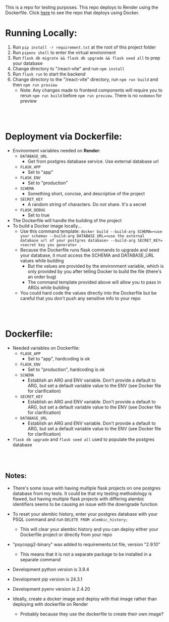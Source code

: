 This is a repo for testing purposes. This repo deploys to Render using the Dockerfile. Click [here](https://github.com/irelius/python-deploy-docker) to see the repo that deploys using Docker.

# Running Locally:
1. Run `pip install -r requirement.txt` at the root of this project folder
2. Run `pipenv shell` to enter the virtual environment
3. Run `flask db migrate && flask db upgrade && flask seed all` to prep your database
4. Change directory to "/react-vite" and run `npm install`
5. Run `flask run` to start the backend
6. Change directory to the "/react-vite" directory, run `npm run build` and then `npm run preview`
    - Note: Any changes made to frontend components will require you to rerun `npm run build` before `npm run preview`. There is no `nodemon` for preview 

<br></br>


# Deployment via Dockerfile:
- Environment variables needed on **Render**:
    - `DATABASE_URL`
        - Get from postgres database service. Use external database url
    - `FLASK_APP`
        - Set to "app"
    - `FLASK_ENV`
        - Set to "production"
    - `SCHEMA`
        - Something short, concise, and descriptive of the project
    - `SECRET_KEY`
        - A random string of characters. Do not share. It's a secret
    - `FLASK_DEBUG`
        - Set to true
- The Dockerfile will handle the building of the project
- To build a Docker image locally...
    - Use this command template: `docker build --build-arg SCHEMA=<use your schema> --build-arg DATABASE_URL=<use the external database url of your postgres database> --build-arg SECRET_KEY=<secret key you generate> .`
    - Because the Dockerfile runs flask commands to upgrade and seed your database, it must access the SCHEMA and DATABASE_URL values while building
        - But the values are provided by the environment variable, which is only provided by you after telling Docker to build the file (there's an order bug)
        - The command template provided above will allow you to pass in ARGs while building
    - You could hard code the values directly into the Dockerfile but be careful that you don't push any sensitive info to your repo

<br></br>

# Dockerfile:
- Needed variables on Dockerfile:
    - `FLASK_APP`
        - Set to "app", hardcoding is ok
    - `FLASK_ENV`
        - Set to "production", hardcoding is ok
    - `SCHEMA`
        - Establish an ARG and ENV variable. Don't provide a default to ARG, but set a default variable value to the ENV (see Docker file for clarification)
    - `SECRET_KEY`
        - Establish an ARG and ENV variable. Don't provide a default to ARG, but set a default variable value to the ENV (see Docker file for clarification)
    - `DATABASE_URL`
        - Establish an ARG and ENV variable. Don't provide a default to ARG, but set a default variable value to the ENV (see Docker file for clarification)
- `flask db upgrade` and `flask seed all` used to populate the postgres database

<br></br>

## Notes:
- There's some issue with having multiple flask projects on one postgres database from my tests. It could be that my testing methodology is flawed, but having multiple flask projects with differing alembic identifiers seems to be causing an issue with the downgrade function
- To reset your alembic history, enter your postgres database with your PSQL command and run `DELETE FROM alembic_history;`
    - This will clear your alembic history and you can deploy either your Dockerfile project or directly from your repo
- "psycopg2-binary" was added to requirements.txt file, version "2.9.10"
    - This means that it is not a separate package to be installed in a separate command
- Development python version is 3.9.4
- Development pip version is 24.3.1
- Development pyenv version is 2.4.20

- Ideally, create a docker image and deploy with that image rather than deploying with dockerfile on Render
    - Probably because they use the dockerfile to create their own image?
